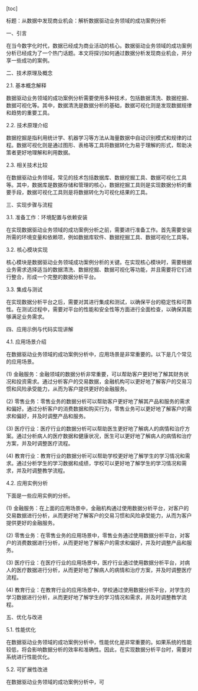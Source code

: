
[toc]                    
                
                
标题：从数据中发现商业机会：解析数据驱动业务领域的成功案例分析

一、引言

在当今数字化时代，数据已经成为商业活动的核心。数据驱动业务领域的成功案例分析已经成为了一个热门话题。本文将探讨如何通过数据分析发现商业机会，并分享一些成功的案例。

二、技术原理及概念

2.1. 基本概念解释

数据驱动业务领域的成功案例分析需要使用多种技术，包括数据清洗、数据挖掘、数据可视化等。其中，数据清洗是数据分析的基础，数据可视化则是发现数据规律和趋势的重要工具。

2.2. 技术原理介绍

数据挖掘是指利用统计学、机器学习等方法从海量数据中自动识别模式和规律的过程。数据可视化则是通过图形、表格等工具将数据转化为易于理解的形式，帮助决策者更好地理解和利用数据。

2.3. 相关技术比较

在数据驱动业务领域，常见的技术包括数据库、数据挖掘工具、数据可视化工具等。其中，数据库是数据存储和管理的核心，数据挖掘工具则是实现数据分析的重要手段，数据可视化工具则是将数据转化为可视化结果的工具。

三、实现步骤与流程

3.1. 准备工作：环境配置与依赖安装

在实现数据驱动业务领域的成功案例分析之前，需要进行准备工作。首先需要安装所需的环境变量和依赖项，例如数据库软件、数据挖掘工具、数据可视化工具等。

3.2. 核心模块实现

核心模块是数据驱动业务领域成功案例分析的关键。在实现核心模块时，需要根据业务需求选择适当的数据清洗、数据挖掘、数据可视化等功能，并且需要将它们进行整合，形成一个完整的数据分析平台。

3.3. 集成与测试

在实现数据分析平台之后，需要对其进行集成和测试，以确保平台的稳定性和可靠性。在测试过程中，需要对平台的性能和安全性等方面进行全面检查，以确保其能够满足业务需求。

四、应用示例与代码实现讲解

4.1. 应用场景介绍

在数据驱动业务领域的成功案例分析中，应用场景是非常重要的。以下是几个常见的应用场景。

(1) 金融服务：金融领域的数据分析非常重要，可以帮助客户更好地了解其财务状况和投资需求。通过分析客户的交易数据，金融机构可以更好地了解客户的交易习惯和风险承受能力，从而为客户提供更好的金融服务。

(2) 零售业务：零售业务的数据分析可以帮助客户更好地了解其产品和服务的需求和偏好。通过分析客户的消费数据和购买行为，零售业务可以更好地了解客户的需求和偏好，并及时调整产品和服务。

(3) 医疗行业：医疗行业的数据分析可以帮助医生更好地了解病人的病情和治疗方案。通过分析病人的医疗数据和健康状况，医生可以更好地了解病人的病情和治疗方案，并及时调整医疗流程。

(4) 教育行业：教育行业的数据分析可以帮助学校更好地了解学生的学习情况和需求。通过分析学生的学习数据和成绩，学校可以更好地了解学生的学习情况和需求，并及时调整教学流程。

4.2. 应用实例分析

下面是一些应用实例的分析。

(1) 金融服务：在上面的应用场景中，金融机构通过使用数据分析平台，对客户的交易数据进行分析，从而更好地了解客户的交易习惯和风险承受能力，从而为客户提供更好的金融服务。

(2) 零售业务：在零售业务的应用场景中，零售业务通过使用数据分析平台，对客户的消费数据进行分析，从而更好地了解客户的需求和偏好，并及时调整产品和服务。

(3) 医疗行业：在医疗行业的应用场景中，医疗行业通过使用数据分析平台，对病人的医疗数据进行分析，从而更好地了解病人的病情和治疗方案，并及时调整医疗流程。

(4) 教育行业：在教育行业的应用场景中，学校通过使用数据分析平台，对学生的学习数据进行分析，从而更好地了解学生的学习情况和需求，并及时调整教学流程。

五、优化与改进

5.1. 性能优化

在数据驱动业务领域的成功案例分析中，性能优化是非常重要的。如果系统的性能较低，将会影响数据分析的效率和准确性。因此，在实现数据分析平台时，需要对系统进行性能优化。

5.2. 可扩展性改进

在数据驱动业务领域的成功案例分析中，可

